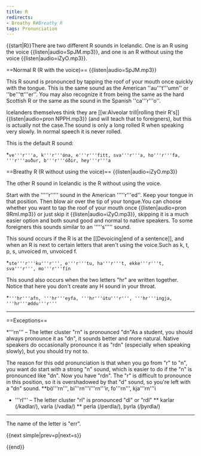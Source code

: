 ```yaml
---
title: R
redirects:
- Breathy R#Breathy R
tags: Pronunciation
---
```


{{start|R}}There are two different R sounds in Icelandic. One is an R using the voice {{listen|audio=SpJM.mp3}}, and one is an R without using the voice {{listen|audio=iZyO.mp3}}.

==Normal R (R with the voice)==
{{listen|audio=SpJM.mp3}}

This R sound is pronounced by tapping the roof of your mouth once quickly with the tongue. This is the same sound as the American ''au'''t'''umn'' or ''be'''tt'''er''. You may also recognize it from being the same as the hard Scottish R or the same as the sound in the Spanish ''ca'''r'''o''.   

Icelanders themselves think they are [[w:Alveolar trill|rolling their R's]] {{listen|audio=pron NPPH.mp3}} (and will teach that to foreigners), but this is actually not the case.<ref group="lower-alpha">The sound is only a long rolled R when speaking very slowly. In normal speech it is never rolled.</ref>   

This is the default R sound:   

*`ve'''r'''a, k'''r'''óna, e'''r'''fitt, sva'''r'''a, ho'''r'''fa, '''r'''auður, b'''r'''óðir, hey'''r'''a`

==Breathy R (R without using the voice)==
{{listen|audio=iZyO.mp3}}

The other R sound in Icelandic is the R without using the voice.  

Start with the '''''r''''' sound in the American '''''r'''ed''. Keep your tongue in that position. Then blow air over the tip of your tongue.<ref group="lower-alpha">You can choose whether you want to tap the roof of your mouth once {{listen|audio=pron 9RmI.mp3}} or just skip it {{listen|audio=iZyO.mp3}}, skipping it is a much easier option and both sound good and normal to native speakers.</ref> To some foreigners this sounds similar to an '''''s''''' sound.  

This sound occurs if the R is at the [[Devoicing|end of a sentence]], and when an R is next to certain letters that aren't using the voice.<ref group="lower-alpha">Such as k, t, p, s, unvoiced m, unvoiced f.</ref> 

*`ste'''r'''ku'''r''', e'''r'''tu, ha'''r'''t, ekke'''r'''t, sva'''r''', mo'''r'''fín`

This sound also occurs when the two letters "hr" are written together. Notice that here you don't create any H sound in your throat.

*`'''hr'''afn, '''hr'''eyfa, '''hr'''útu'''r''', '''hr'''ingja, '''hr'''æddu'''r'''`

***

==Exceptions==

*'''rn''' – The letter cluster "rn" is pronounced "dn"<ref group="lower-alpha">As a student, you should always pronounce it as "dn", it sounds better and more natural. Native speakers do occasionally pronounce it as "rdn" (especially when speaking slowly), but you should try not to.

The reason for this odd pronunciation is that when you go from "r" to "n", you want do start with a strong "n" sound, which is easier to do if the "n" is pronounced like "dn". Now you have "rdn". The "r" is difficult to pronounce in this position, so it is overshadowed by that "d" sound, so you're left with a "dn" sound.</ref>
**bö'''rn''', bi'''rn'''i'''rn'''ir, fo'''rn''', kja'''rn'''i
* '''rl''' – The letter cluster "rl" is pronounced "dl" or "rdl"
** karlar (/kadlar/), varla (/vadla/)
** perla (/perdla/), þyrla (/þyrdla/)

***

The name of the letter is "err".

{{next simple|prev=p|next=s}}

<level a1/>

{{end}}